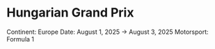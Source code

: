 # Hungarian Grand Prix

Continent: Europe
Date: August 1, 2025 → August 3, 2025
Motorsport: Formula 1
